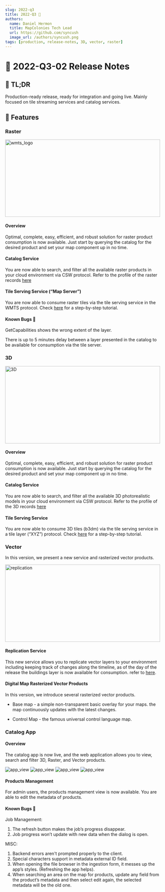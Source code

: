```yaml
---
slug: 2022-q3
title: 2022-Q3 🎉
authors:
  name: Daniel Hermon
  title: MapColonies Tech Lead
  url: https://github.com/syncush
  image_url: /authors/syncush.png
tags: [production, release-notes, 3D, vector, raster]
---
```


# 🎉 2022-Q3-02 Release Notes

## 📄 TL;DR
Production-ready release, ready for integration and going live. Mainly focused on tile streaming services and catalog services.

## 🚀 Features

### Raster
<img src="/img/release-notes/2022-Q3-02/wmts_logo.png" alt="wmts_logo" width="500" height="250" />

#### Overview

Optimal, complete, easy, efficient, and robust solution for raster product consumption is now available. Just start by querying the catalog for the desired product and set your map component up in no time.

#### Catalog Service

You are now able to search, and filter all the available raster products in your cloud environment via CSW protocol. Refer to the profile of the raster records [here](/docs/MapColonies/Raster/services/catalog/raster-catalog-profile-v1)

#### Tile Serving Service (“Map Server”)

You are now able to consume raster tiles via the tile serving service in the WMTS protocol. Check [here](/docs/MapColonies/Raster/Guides/raster-getting-started) for a step-by-step tutorial.

#### Known Bugs 🐞

GetCapabilities shows the wrong extent of the layer.

There is up to 5 minutes delay between a layer presented in the catalog to be available for consumption via the tile server.

### 3D

<img src="/img/release-notes/2022-Q3-02/3d_city_model.png" alt="3D" width="500" height="250" />

#### Overview

Optimal, complete, easy, efficient, and robust solution for raster product consumption is now available. Just start by querying the catalog for the desired product and set your map component up in no time.

#### Catalog Service

You are now able to search, and filter all the available 3D photorealistic models in your cloud environment via CSW protocol. Refer to the profile of the 3D records [here](/docs/MapColonies/3D/services/catalog/catalog-profile-v2)


#### Tile Serving Service

You are now able to consume 3D tiles (b3dm) via the tile serving service in a tile layer (“XYZ”) protocol. Check [here](/docs/MapColonies/3D/Guides/3d-getting-started) for a step-by-step tutorial.



### Vector

In this version, we present a new service and rasterized vector products.

<img src="/img/release-notes/2022-Q3-02/replication.png" alt="replication" width="500" height="250" />

#### Replication Service

This new service allows you to replicate vector layers to your environment including keeping track of changes along the timeline, as of the day of the release the buildings layer is now available for consumption. refer to [here](/docs/MapColonies/vector/services/replication/info).

#### Digital Map Rasterized Vector Products

In this version, we introduce several rasterized vector products.

* Base map - a simple non-transparent basic overlay for your maps. the map continuously updates with the latest changes.

* Control Map - the famous universal control language map.



### Catalog App

#### Overview
The catalog app is now live, and the web application allows you to view, search and filter 3D, Raster, and Vector products.

<img src="/img/release-notes/2022-Q3-02/app_view.png" alt="app_view" />
<img src="/img/release-notes/2022-Q3-02/app_view2.png" alt="app_view" />
<img src="/img/release-notes/2022-Q3-02/app_view3.png" alt="app_view" />
<img src="/img/release-notes/2022-Q3-02/app_view4.png" alt="app_view" />


#### Products Management

For admin users, the products management view is now available. You are able to edit the metadata of products.

#### Known Bugs 🐞

Job Management:
1. The refresh button makes the job’s progress disappear.
2. Job progress won’t update with new data when the dialog is open.

MISC:
1. Backend errors aren't prompted properly to the client.
2. Special characters support in metadata external ID field.
3. When opening the file browser in the ingestion form, it messes up the app’s styles. (Refreshing the app helps).
4. When searching an area on the map for products, update any field from the product’s metadata and then select edit again, the selected metadata will be the old one.
